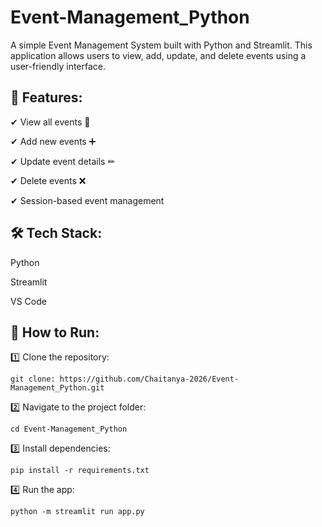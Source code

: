 # Event-Management_Python
A simple Event Management System built with Python and Streamlit. This application allows users to view, add, update, and delete events using a user-friendly interface.


## 🚀 Features:

✔ View all events 📅

✔ Add new events ➕

✔ Update event details ✏

✔ Delete events ❌

✔ Session-based event management



## 🛠 Tech Stack:

Python

Streamlit

VS Code

## 📖 How to Run:

1️⃣ Clone the repository:
```
git clone: https://github.com/Chaitanya-2026/Event-Management_Python.git
```
2️⃣ Navigate to the project folder:
```
cd Event-Management_Python
```
3️⃣ Install dependencies:
```
pip install -r requirements.txt
```
4️⃣ Run the app:
```
python -m streamlit run app.py
```
